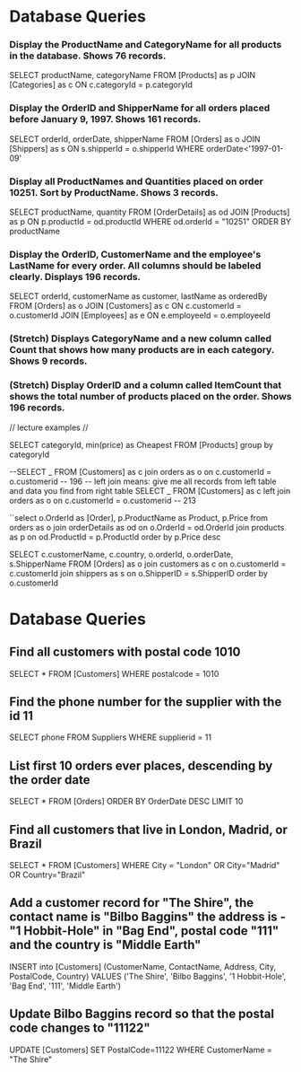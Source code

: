 # Database Queries

### Display the ProductName and CategoryName for all products in the database. Shows 76 records.

SELECT productName, categoryName FROM [Products] as p JOIN [Categories] as c ON c.categoryId = p.categoryId

### Display the OrderID and ShipperName for all orders placed before January 9, 1997. Shows 161 records.

SELECT orderId, orderDate, shipperName FROM [Orders] as o JOIN [Shippers] as s ON s.shipperId = o.shipperId WHERE orderDate<'1997-01-09'

### Display all ProductNames and Quantities placed on order 10251. Sort by ProductName. Shows 3 records.

SELECT productName, quantity FROM [OrderDetails] as od JOIN [Products] as p ON p.productId = od.productId WHERE od.orderId = "10251" ORDER BY productName

### Display the OrderID, CustomerName and the employee's LastName for every order. All columns should be labeled clearly. Displays 196 records.

SELECT orderId, customerName as customer, lastName as orderedBy FROM [Orders] as o JOIN [Customers] as c ON c.customerId = o.customerId JOIN [Employees] as e ON e.employeeId = o.employeeId

### (Stretch) Displays CategoryName and a new column called Count that shows how many products are in each category. Shows 9 records.

### (Stretch) Display OrderID and a column called ItemCount that shows the total number of products placed on the order. Shows 196 records.

// lecture examples //

SELECT categoryId, min(price) as Cheapest
FROM [Products]
group by categoryId

--SELECT _ FROM [Customers] as c join orders as o on c.customerId = o.customerid -- 196
-- left join means: give me all records from left table and data you find from right table
SELECT _
FROM [Customers] as c
left join orders as o on c.customerId = o.customerid -- 213

``select o.OrderId as [Order], p.ProductName as Product, p.Price
from orders as o
join orderDetails as od on o.OrderId = od.OrderId
join products as p on od.ProductId = p.ProductId
order by p.Price desc

SELECT c.customerName, c.country, o.orderId, o.orderDate, s.ShipperName
FROM [Orders] as o
join customers as c on o.customerId = c.customerId
join shippers as s on o.ShipperID = s.ShipperID
order by o.customerId

# Database Queries

## Find all customers with postal code 1010

SELECT \* FROM [Customers] WHERE postalcode = 1010

## Find the phone number for the supplier with the id 11

SELECT phone FROM Suppliers WHERE supplierid = 11

## List first 10 orders ever places, descending by the order date

SELECT \* FROM [Orders] ORDER BY OrderDate DESC LIMIT 10

## Find all customers that live in London, Madrid, or Brazil

SELECT \* FROM [Customers] WHERE City = "London" OR City="Madrid" OR Country="Brazil"

## Add a customer record for "The Shire", the contact name is "Bilbo Baggins" the address is -"1 Hobbit-Hole" in "Bag End", postal code "111" and the country is "Middle Earth"

INSERT into [Customers] (CustomerName, ContactName, Address, City, PostalCode, Country) VALUES ('The Shire', 'Bilbo Baggins', '1 Hobbit-Hole', 'Bag End', '111', 'Middle Earth')

## Update Bilbo Baggins record so that the postal code changes to "11122"

UPDATE [Customers] SET PostalCode=11122 WHERE CustomerName = "The Shire"
